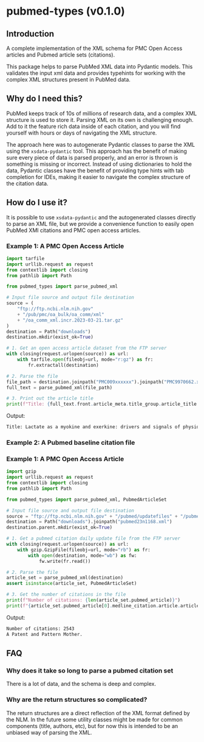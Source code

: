 # pubmed-types (v0.1.0)

## Introduction

A complete implementation of the XML schema for PMC Open Access articles and Pubmed
article sets (citations).

This package helps to parse PubMed XML data into Pydantic models. This validates the
input xml data and provides typehints for working with the complex XML structures
present in PubMed data.

## Why do I need this?

PubMed keeps track of 10s of millions of research data, and a complex XML structure is
used to store it. Parsing XML on its own is challenging enough. Add to it the feature
rich data inside of each citation, and you will find yourself with hours or days of
navigating the XML structure.

The approach here was to autogenerate Pydantic classes to parse the XML using the
`xsdata-pydantic` tool. This approach has the benefit of making sure every piece of data
is parsed properly, and an error is thrown is something is missing or incorrect. Instead
of using dictionaries to hold the data, Pydantic classes have the benefit of providing
type hints with tab completion for IDEs, making it easier to navigate the complex
structure of the citation data.

## How do I use it?

It is possible to use `xsdata-pydantic` and the autogenerated classes directly to parse
an XML file, but we provide a convenience function to easily open PubMed XMl citations
and PMC open access articles.

### Example 1: A PMC Open Access Article

```python
import tarfile
import urllib.request as request
from contextlib import closing
from pathlib import Path

from pubmed_types import parse_pubmed_xml

# Input file source and output file destination
source = (
    "ftp://ftp.ncbi.nlm.nih.gov"
    + "/pub/pmc/oa_bulk/oa_comm/xml"
    + "/oa_comm_xml.incr.2023-03-21.tar.gz"
)
destination = Path("downloads")
destination.mkdir(exist_ok=True)

# 1. Get an open access article dataset from the FTP server
with closing(request.urlopen(source)) as url:
    with tarfile.open(fileobj=url, mode="r:gz") as fr:
        fr.extractall(destination)

# 2. Parse the file
file_path = destination.joinpath("PMC009xxxxxx").joinpath("PMC9970662.xml")
full_text = parse_pubmed_xml(file_path)

# 3. Print out the article title
print(f"Title: {full_text.front.article_meta.title_group.article_title.content[0]}")
```

Output:

```bash
Title: Lactate as a myokine and exerkine: drivers and signals of physiology and metabolism
```

### Example 2: A Pubmed baseline citation file

### Example 1: A PMC Open Access Article

```python
import gzip
import urllib.request as request
from contextlib import closing
from pathlib import Path

from pubmed_types import parse_pubmed_xml, PubmedArticleSet

# Input file source and output file destination
source = "ftp://ftp.ncbi.nlm.nih.gov" + "/pubmed/updatefiles" + "/pubmed23n1168.xml.gz"
destination = Path("downloads").joinpath("pubmed23n1168.xml")
destination.parent.mkdir(exist_ok=True)

# 1. Get a pubmed citation daily update file from the FTP server
with closing(request.urlopen(source)) as url:
    with gzip.GzipFile(fileobj=url, mode="rb") as fr:
        with open(destination, mode="wb") as fw:
            fw.write(fr.read())

# 2. Parse the file
article_set = parse_pubmed_xml(destination)
assert isinstance(article_set, PubmedArticleSet)

# 3. Get the number of citations in the file
print(f"Number of citations: {len(article_set.pubmed_article)}")
print(f"{article_set.pubmed_article[0].medline_citation.article.article_title.content[0]}")
```

Output:

```bash
Number of citations: 2543
A Patent and Pattern Mother.
```

## FAQ

### Why does it take so long to parse a pubmed citation set

There is a lot of data, and the schema is deep and complex.

### Why are the return structures so complicated?

The return structures are a direct reflection of the XML format defined by the NLM. In
the future some utility classes might be made for common components (title, authors,
etc), but for now this is intended to be an unbiased way of parsing the XML.
